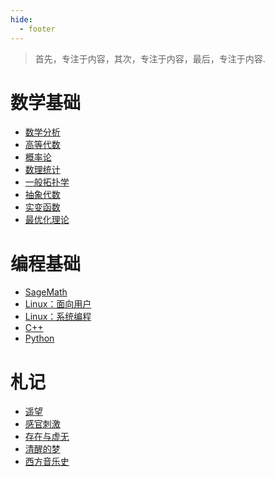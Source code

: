 ```yaml
---
hide:
  - footer
---
```

>首先，专注于内容，其次，专注于内容，最后，专注于内容.

# 数学基础

- [数学分析](Math/MA)
- [高等代数](Math/LAlg)
- [概率论](Math/Prob)
- [数理统计](Math/Stat)
- [一般拓扑学](Math/GTopo)
- [抽象代数](Math/AAlg)
- [实变函数](Math/RF)
- [最优化理论](Math/Opt)

# 编程基础

- [SageMath](Math/SageMath)
- [Linux：面向用户](Coding/LL)
- [Linux：系统编程]()
- [C++](Coding/CPP) 
- [Python](Coding/Python)

# 札记

- [遥望](Parrot/Divisadero)
- [感官刺激]()
- [存在与虚无](Parrot/B&N)
- [清醒的梦](Parrot/LucidDreamiing)
- [西方音乐史](Music/WMH)